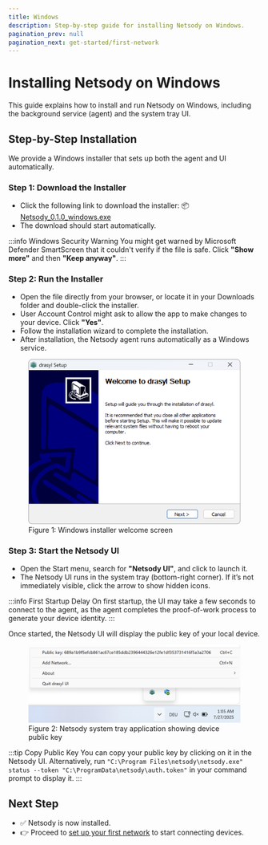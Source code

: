 ```yaml
---
title: Windows
description: Step-by-step guide for installing Netsody on Windows.
pagination_prev: null
pagination_next: get-started/first-network
---
```


# Installing Netsody on Windows

This guide explains how to install and run Netsody on Windows, including the background service (agent) and the system tray UI.

## Step-by-Step Installation

We provide a Windows installer that sets up both the agent and UI automatically.

### Step 1: Download the Installer

* Click the following link to download the installer: 📦 [Netsody_0.1.0_windows.exe](https://download.netsody.io/binaries/0.1.0/windows-amd64/Netsody_0.1.0_windows.exe)
* The download should start automatically.

:::info Windows Security Warning
You might get warned by Microsoft Defender SmartScreen that it couldn't verify if the file is safe. Click **"Show more"** and then **"Keep anyway"**.
:::

### Step 2: Run the Installer

* Open the file directly from your browser, or locate it in your Downloads folder and double-click the installer.
* User Account Control might ask to allow the app to make changes to your device. Click **"Yes"**.
* Follow the installation wizard to complete the installation.
* After installation, the Netsody agent runs automatically as a Windows service.

<figure style={{ textAlign: 'center' }}>
  <img
    src="/img/windows-installer.png"
    alt="Screenshot showing the welcome screen of installer"
    style={{
      maxWidth: '550px',
      width: '100%',
      boxShadow: '0 4px 16px rgba(0, 0, 0, 0.15)',
      margin: '1rem auto',
      backgroundColor: 'rgba(0, 0, 0, 0.05)'
    }}
  />
  <figcaption style={{ textAlign: 'center', color: '#666' }}>
    Figure 1: Windows installer welcome screen
  </figcaption>
</figure>

### Step 3: Start the Netsody UI

* Open the Start menu, search for **"Netsody UI"**, and click to launch it.
* The Netsody UI runs in the system tray (bottom-right corner). If it’s not immediately visible, click the arrow to show hidden icons.

:::info First Startup Delay
On first startup, the UI may take a few seconds to connect to the agent, as the agent completes the proof-of-work process to generate your device identity.
:::

Once started, the Netsody UI will display the public key of your local device.

<figure style={{ textAlign: 'center' }}>
  <img
    src="/img/windows-systray.png"
    alt="Netsody system tray application showing device public key"
    style={{
      maxWidth: '600px',
      width: '100%',
      boxShadow: '0 4px 16px rgba(0, 0, 0, 0.15)',
      margin: '1rem auto'
    }}
  />
  <figcaption style={{ textAlign: 'center', color: '#666' }}>
    Figure 2: Netsody system tray application showing device public key
  </figcaption>
</figure>

:::tip Copy Public Key
You can copy your public key by clicking on it in the Netsody UI.
Alternatively, run `"C:\Program Files\netsody\netsody.exe" status --token "C:\ProgramData\netsody\auth.token"` in your command prompt to display it.
:::

## Next Step

* ✅ Netsody is now installed.
* 👉 Proceed to [set up your first network](../first-network.mdx) to start connecting devices.